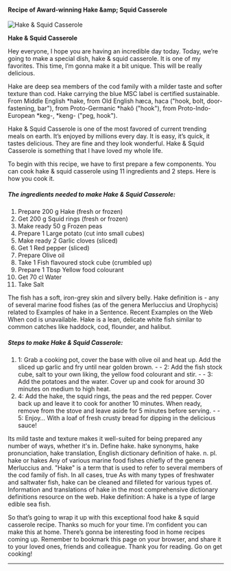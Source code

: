             

#### Recipe of Award-winning Hake &amp;amp; Squid Casserole

![Hake &amp; Squid Casserole](https://img-global.cpcdn.com/recipes/9c06a04134078a99/751x532cq70/hake-squid-casserole-recipe-main-photo.jpg)

**Hake &amp; Squid Casserole**

Hey everyone, I hope you are having an incredible day today. Today, we’re going to make a special dish, hake & squid casserole. It is one of my favorites. This time, I’m gonna make it a bit unique. This will be really delicious.

Hake are deep sea members of the cod family with a milder taste and softer texture than cod. Hake carrying the blue MSC label is certified sustainable. From Middle English \*hake, from Old English hæca, haca ("hook, bolt, door-fastening, bar"), from Proto-Germanic \*hakô ("hook"), from Proto-Indo-European \*keg-, \*keng- ("peg, hook").

Hake & Squid Casserole is one of the most favored of current trending meals on earth. It’s enjoyed by millions every day. It is easy, it’s quick, it tastes delicious. They are fine and they look wonderful. Hake & Squid Casserole is something that I have loved my whole life.

To begin with this recipe, we have to first prepare a few components. You can cook hake & squid casserole using 11 ingredients and 2 steps. Here is how you cook it.

##### The ingredients needed to make Hake & Squid Casserole:

1.  Prepare 200 g Hake (fresh or frozen)
2.  Get 200 g Squid rings (fresh or frozen)
3.  Make ready 50 g Frozen peas
4.  Prepare 1 Large potato (cut into small cubes)
5.  Make ready 2 Garlic cloves (sliced)
6.  Get 1 Red pepper (sliced)
7.  Prepare Olive oil
8.  Take 1 Fish flavoured stock cube (crumbled up)
9.  Prepare 1 Tbsp Yellow food colourant
10.  Get 70 cl Water
11.  Take Salt

The fish has a soft, iron-grey skin and silvery belly. Hake definition is - any of several marine food fishes (as of the genera Merluccius and Urophycis) related to Examples of hake in a Sentence. Recent Examples on the Web When cod is unavailable. Hake is a lean, delicate white fish similar to common catches like haddock, cod, flounder, and halibut.

##### Steps to make Hake & Squid Casserole:

1.  1: Grab a cooking pot, cover the base with olive oil and heat up. Add the sliced up garlic and fry until near golden brown. - - 2: Add the fish stock cube, salt to your own liking, the yellow food colourant and stir. - - 3: Add the potatoes and the water. Cover up and cook for around 30 minutes on medium to high heat.
2.  4: Add the hake, the squid rings, the peas and the red pepper. Cover back up and leave it to cook for another 10 minutes. When ready, remove from the stove and leave aside for 5 minutes before serving. - - 5: Enjoy… With a loaf of fresh crusty bread for dipping in the delicious sauce!

Its mild taste and texture makes it well-suited for being prepared any number of ways, whether it's in. Define hake. hake synonyms, hake pronunciation, hake translation, English dictionary definition of hake. n. pl. hake or hakes Any of various marine food fishes chiefly of the genera Merluccius and. "Hake" is a term that is used to refer to several members of the cod family of fish. In all cases, true As with many types of freshwater and saltwater fish, hake can be cleaned and filleted for various types of. Information and translations of hake in the most comprehensive dictionary definitions resource on the web. Hake definition: A hake is a type of large edible sea fish.

So that’s going to wrap it up with this exceptional food hake & squid casserole recipe. Thanks so much for your time. I’m confident you can make this at home. There’s gonna be interesting food in home recipes coming up. Remember to bookmark this page on your browser, and share it to your loved ones, friends and colleague. Thank you for reading. Go on get cooking!

* * *